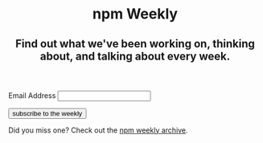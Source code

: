 <header>
  <h1>npm Weekly</h1>
  <h2>Find out what we've been working on, thinking about, and talking about every week.</h2>
</header>

<form action="//npmjs.us9.list-manage.com/subscribe/post?u=077dfd41302a71310cef619e5&amp;id=e17fe5d778" method="post" id="mc-embedded-subscribe-form" name="mc-embedded-subscribe-form" class="validate" target="_blank" novalidate>

  <label for="mce-EMAIL">Email Address</label>
  <input type="email" value="" name="EMAIL" class="required email" id="mce-EMAIL" required="required" autocorrect="off" autocapitalize="off">

  <div id="mce-responses" class="clear">
    <div class="response" id="mce-error-response" style="display:none"></div>
    <div class="response" id="mce-success-response" style="display:none"></div>
  </div>

  <!-- real people should not fill this in and expect good things - do not remove this or risk form bot signups-->
  <div style="position: absolute; left: -5000px;">
    <input type="text" name="b_077dfd41302a71310cef619e5_e17fe5d778" tabindex="-1" value="">
  </div>

  <div class="clear">
    <input type="submit" value="subscribe to the weekly" class="full-width" name="subscribe" id="mc-embedded-subscribe" class="button">
  </div>

</form>

<script type='text/javascript' src='//s3.amazonaws.com/downloads.mailchimp.com/js/mc-validate.js'></script>

<p>
  Did you miss one? Check out the <a href="http://us9.campaign-archive2.com/home/?u=077dfd41302a71310cef619e5&id=e17fe5d778" title="View previous campaigns">npm weekly archive</a>.
</p>
